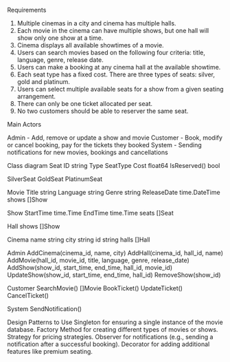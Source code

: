 Requirements

1. Multiple cinemas in a city and cinema has multiple halls.
2. Each movie in the cinema can have multiple shows, but one hall will show only one show at a time.
3. Cinema displays all available showtimes of a movie.
4. Users can search movies based on the following four criteria: title, language, genre, release date.
5. Users can make a booking at any cinema hall at the available showtime.
6. Each seat type has a fixed cost. There are three types of seats: silver, gold and platinum.
7. Users can select multiple available seats for a show from a given seating arrangement.
8. There can only be one ticket allocated per seat.
9. No two customers should be able to reserver the same seat.

Main Actors

Admin - Add, remove or update a show and movie
Customer - Book, modify or cancel booking, pay for the tickets they booked
System - Sending notifications for new movies, bookings and cancellations


Class diagram
Seat
    ID string
    Type SeatType
    Cost float64
    IsReserved() bool

SilverSeat
GoldSeat
PlatinumSeat

Movie
    Title string
    Language string
    Genre string
    ReleaseDate time.DateTime
    shows []Show

Show
    StartTime time.Time
    EndTime time.Time
    seats []Seat

Hall
    shows []Show

Cinema
    name string
    city string
    id string
    halls []Hall

Admin
    AddCinema(cinema_id, name, city)
    AddHall(cinema_id, hall_id, name)
    AddMovie(hall_id, movie_id, title, language, genre, release_date)
    AddShow(show_id, start_time, end_time, hall_id, movie_id)
    UpdateShow(show_id, start_time, end_time, hall_id)
    RemoveShow(show_id)

Customer
    SearchMovie() []Movie
    BookTicket()
    UpdateTicket()
    CancelTicket()

System
    SendNotification()

Design Patterns to Use
    Singleton for ensuring a single instance of the movie database.
    Factory Method for creating different types of movies or shows.
    Strategy for pricing strategies.
    Observer for notifications (e.g., sending a notification after a successful booking).
    Decorator for adding additional features like premium seating.